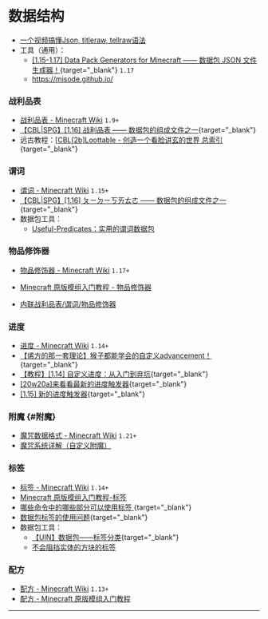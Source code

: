 # 数据结构
- [一个视频搞懂Json, titleraw, tellraw语法](https://www.bilibili.com/video/BV14RFeePEJp/)
- 工具（通用）：
  - [[1.15-1.17] Data Pack Generators for Minecraft —— 数据包 JSON 文件生成器！](/datapack-index/save/897487.html){target="_blank"} `1.17`
  - https://misode.github.io/ 

### 战利品表
  - [战利品表 - Minecraft Wiki](https://zh.minecraft.wiki/w/战利品表) `1.9+`
  - [【CBL|SPG】[1.16] 战利品表 —— 数据包的组成文件之一](/datapack-index/save/831542.html){target="_blank"}  
  - 远古教程：[[CBL∫2b]Loottable - 创造一个看脸讲玄的世界 总索引](/datapack-index/save/619468.html){target="_blank"}

### 谓词
  - [谓词 - Minecraft Wiki](https://zh.minecraft.wiki/w/谓词) `1.15+`
  - [【CBL|SPG】[1.16] ㄆㄧㄉㄧㄎㄞㄊㄜ —— 数据包的组成文件之一 ](/datapack-index/save/914817.html){target="_blank"}
  - 数据包工具：
    - [Useful-Predicates：实用的谓词数据包](https://github.com/HereAfterDestruction/Useful-Predicates)

### 物品修饰器
  - [物品修饰器 - Minecraft Wiki](https://zh.minecraft.wiki/w/物品修饰器) `1.17+`
  - [Minecraft 原版模组入门教程 - 物品修饰器](https://zhangshenxing.github.io/VanillaModTutorial/#物品修饰器)

- [内联战利品表/谓词/物品修饰器](/resources/dust/1-内联战利品表.md)


### 进度
- [进度 - Minecraft Wiki](https://zh.minecraft.wiki/w/进度) `1.14+`
- [【烯方的那一套理论】猴子都能学会的自定义advancement！](/datapack-index/save/685310.html){target="_blank"}
- [【教程】[1.14] 自定义进度：从入门到弃坑](/datapack-index/save/892563.html){target="_blank"}
- [[20w20a]来看看最新的进度触发器](/datapack-index/save/1045395.html){target="_blank"}
- [[1.15] 新的进度触发器](/datapack-index/save/936174.html){target="_blank"}

### 附魔 {#附魔} 
- [魔咒数据格式 - Minecraft Wiki](https://zh.minecraft.wiki/w/%E9%AD%94%E5%92%92%E6%95%B0%E6%8D%AE%E6%A0%BC%E5%BC%8F) `1.21+`
- [魔咒系统详解（自定义附魔）](https://etis.vcsofficial.site/d/23-mo-zhou-xi-tong-xiang-jie-zi-ding-yi-fu-mo)

### 标签
  - [标签 - Minecraft Wiki](https://zh.minecraft.wiki/w/标签) `1.14+`
  - [Minecraft 原版模组入门教程-标签](https://zhangshenxing.github.io/VanillaModTutorial/#标签)
  - [哪些命令中的哪些部分可以使用标签 ](/datapack-index/save/963143.html){target="_blank"}
  - [数据包标签的使用问题](/datapack-index/save/989540.html){target="_blank"}
  - 数据包工具：
    - [【UIN】数据包——标签分类](/datapack-index/save/775667.html){target="_blank"}
    - [不会阻挡实体的方块的标签](/index/附录4.md/#不阻挡实体的方块)

### 配方
- [配方 - Minecraft Wiki](https://zh.minecraft.wiki/w/配方) `1.13+`
- [配方 - Minecraft 原版模组入门教程](https://zhangshenxing.github.io/VanillaModTutorial/#配方)

---
<script setup>
import { useData } from 'vitepress'

const { isDark } = useData()
</script>

<ClientOnly>
  <GiscusComment
    repo="CR-019/datapack-index"
    repoId="R_kgDONRhuqw"
    category="闲聊 Chats"
    categoryId="DIC_kwDONRhuq84CkchW"
    mapping="number"
    term="9"
    :strict="false"
    :reactionsEnabled="true"
    emitMetadata="0"
    inputPosition="top"
    :theme="isDark ? 'dark' : 'light'"
    lang="zh-CN"
    loading="lazy"
    class="giscus-wrapper"
  />
</ClientOnly>

<style>
.giscus-wrapper {
  margin: 3rem auto;
  max-width: 800px;
  padding-top: 2rem;
  border-top: 1px solid var(--vp-c-divider);
}
</style>
